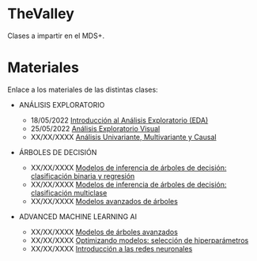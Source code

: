 # TheValley
Clases a impartir en  el MDS+.

# Materiales
Enlace a los materiales de las distintas clases: 
- ANÁLISIS EXPLORATORIO
  - 18/05/2022 [Introducción al Análisis Exploratorio (EDA)](https://github.com/JotaBlanco/TheValley/tree/main/EDA#clase-1---an%C3%A1lisis-exploratorio)
  - 25/05/2022 [Análisis Exploratorio Visual](https://github.com/JotaBlanco/TheValley/tree/main/EDA#clase-2---an%C3%A1lisis-exploratorio-visual)
  - XX/XX/XXXX [Análisis Univariante, Multivariante y Causal](https://github.com/JotaBlanco/TheValley/tree/main/EDA#clase-3---an%C3%A1lisis-univariante-multivariante-y-causal)

- ÁRBOLES DE DECISIÓN
  - XX/XX/XXXX [Modelos de inferencia de árboles de decisión: clasificación binaria y regresión](https://github.com/JotaBlanco/TheValley/tree/main/Arboles#clase-1---%C3%A1rboles-de-decisi%C3%B3n-i)
  - XX/XX/XXXX [Modelos de inferencia de árboles de decisión: clasificación multiclase](https://github.com/JotaBlanco/TheValley/tree/main/Arboles#clase-2---%C3%A1rboles-de-decisi%C3%B3n-ii)
  - XX/XX/XXXX [Modelos avanzados de árboles](https://github.com/JotaBlanco/TheValley/tree/main/Arboles#clase-2---%C3%A1rboles-de-decisi%C3%B3n-ii)

- ADVANCED MACHINE LEARNING AI
  - XX/XX/XXXX [Modelos de árboles avanzados](https://github.com/JotaBlanco/TheValley/tree/main/Advanced_ML_AI#clase-1---modelos-de-%C3%A1rboles-avanzados)
  - XX/XX/XXXX [Optimizando modelos: selección de hiperparámetros](https://github.com/JotaBlanco/TheValley/blob/main/Advanced_ML_AI/README.md#clase-2---optimizando-modelos-selecci%C3%B3n-de-hiperpar%C3%A1metros)
  - XX/XX/XXXX [Introducción a las redes neuronales](https://github.com/JotaBlanco/TheValley/blob/main/Advanced_ML_AI/README.md#clase-3---introducci%C3%B3n-a-las-redes-neuronales)
